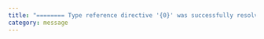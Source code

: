 ```yaml
---
title: "======== Type reference directive '{0}' was successfully resolved to '{1}' with Package ID '{2}', primary: {3}. ========"
category: message
---
```

